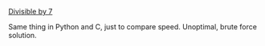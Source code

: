 [Divisible by 7](https://www.reddit.com/r/dailyprogrammer/comments/3irzsi/20150828_challenge_229_hard_divisible_by_7/)

Same thing in Python and C, just to compare speed.  Unoptimal, brute force solution.
